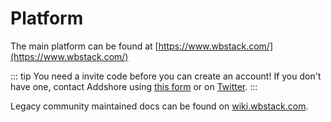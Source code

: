 # Platform

The main platform can be found at [https://www.wbstack.com/](https://www.wbstack.com/)

::: tip
You need a invite code before you can create an account!
If you don't have one, contact Addshore using [this form](https://addshore.com/contact/) or on [Twitter](https://twitter.com/addshore).
:::

Legacy community maintained docs can be found on [wiki.wbstack.com](https://wiki.wbstack.com/wiki/Main_Page).
